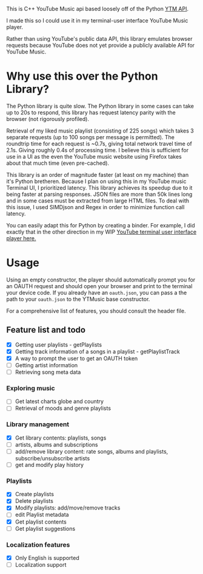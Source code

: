 This is C++ YouTube Music api based loosely off of the Python [YTM API](https://github.com/sigma67/ytmusicapi/tree/621584be3ca28d19667fc7c6353fab9ff09b7fa6).

I made this so I could use it in my terminal-user interface YouTube Music player.  

Rather than using YouTube's public data API, this library emulates browser requests because YouTube does not yet provide a publicly available API for YouTube Music.  

# Why use this over the Python Library?

The Python library is quite slow.  The Python library in some cases can take up to 20s to respond, this library has request latency parity with the browser (not rigorously profiled).

Retrieval of my liked music playlist (consisting of 225 songs) which takes 3 separate requests (up to 100 songs per message is permitted).  The roundtrip time for each request is ~0.7s, giving total network travel time of 2.1s.  Giving roughly 0.4s of processing time.  I believe this is sufficient for use in a UI as the even the YouTube music website using Firefox takes about that much time (even pre-cached).   

This library is an order of magnitude faster (at least on my machine) than it's Python bretheren.  Because I plan on using this in my YouTube music Terminal UI, I prioritized latency.  This library achieves its speedup due to it being faster at parsing responses.  JSON files are more than 50k lines long and in some cases must be extracted from large HTML files.  To deal with this issue, I used SIMDjson and Regex in order to minimize function call latency.  

You can easily adapt this for Python by creating a binder.  For example, I did exactly that in the other direction in my WIP [YouTube terminal user interface player here.](https://github.com/MarcoSin42/yay-tui/blob/7eba5eb558fd7451e7caf5912be83510d7612d86/src/py_wraps/python_wrappers.cpp)

# Usage

Using an empty constructor, the player should automatically prompt you for an OAUTH request and should open your browser and print to the terminal your device code.  If you already have an `oauth.json`, you can pass a the path to your `oauth.json` to the YTMusic base constructor.

For a comprehensive list of features, you should consult the header file.

## Feature list and todo

- [x] Getting user playlists - getPlaylists
- [x] Getting track information of a songs in a playlist - getPlaylistTrack
- [x] A way to prompt the user to get an OAUTH token
- [ ] Getting artist information
- [ ] Retrieving song meta data

### Exploring music
- [ ] Get latest charts globe and country
- [ ] Retrieval of moods and genre playlists

### Library management
- [x] Get library contents: playlists, songs
- [ ] artists, albums and subscriptions
- [ ] add/remove library content: rate songs, albums and playlists, subscribe/unsubscribe artists
- [ ] get and modify play history

### Playlists
- [x] Create playlists
- [x] Delete playlists
- [x] Modify playlists: add/move/remove tracks
- [ ] edit Playlist metadata
- [x] Get playlist contents
- [ ] Get playlist suggestions

### Localization features
- [x] Only English is supported
- [ ] Localization support
